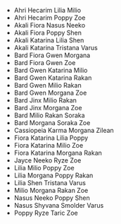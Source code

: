 + Ahri Hecarim Lilia Milio 
+ Ahri Hecarim Poppy Zoe 
+ Akali Fiora Nasus Neeko 
+ Akali Fiora Poppy Shen 
+ Akali Katarina Lilia Shen 
+ Akali Katarina Tristana Varus 
+ Bard Fiora Gwen Morgana 
+ Bard Fiora Gwen Zoe 
+ Bard Gwen Katarina Milio 
+ Bard Gwen Katarina Rakan 
+ Bard Gwen Milio Rakan 
+ Bard Gwen Morgana Zoe 
+ Bard Jinx Milio Rakan 
+ Bard Jinx Morgana Zoe 
+ Bard Milio Rakan Soraka 
+ Bard Morgana Soraka Zoe 
+ Cassiopeia Karma Morgana Zilean 
+ Fiora Katarina Lilia Poppy 
+ Fiora Katarina Milio Zoe 
+ Fiora Katarina Morgana Rakan 
+ Jayce Neeko Ryze Zoe 
+ Lilia Milio Poppy Zoe 
+ Lilia Morgana Poppy Rakan 
+ Lilia Shen Tristana Varus 
+ Milio Morgana Rakan Zoe 
+ Nasus Neeko Poppy Shen 
+ Nasus Shyvana Smolder Varus 
+ Poppy Ryze Taric Zoe 

